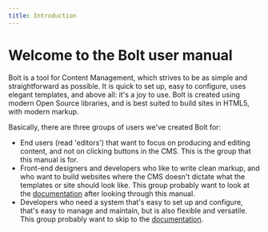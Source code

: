 ```yaml
---
title: Introduction
---
```

Welcome to the Bolt user manual
===============================

Bolt is a tool for Content Management, which strives to be as simple and
straightforward as possible. It is quick to set up, easy to configure, uses
elegant templates, and above all: it's a joy to use. Bolt is created using
modern Open Source libraries, and is best suited to build sites in HTML5, with
modern markup.

Basically, there are three groups of users we've created Bolt for:

 - End users (read 'editors') that want to focus on producing and editing
   content, and not on clicking buttons in the CMS. This is the group that
   this manual is for.
 - Front-end designers and developers who like to write clean markup, and who
   want to build websites where the CMS doesn't dictate what the templates or
   site should look like. This group probably want to look at the
   [documentation](https://docs.bolt.cm/) after looking through this manual.
 - Developers who need a system that's easy to set up and configure, that's
   easy to manage and maintain, but is also flexible and versatile. This group
   probably want to skip to the [documentation](https://docs.bolt.cm/).
